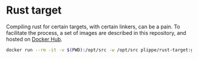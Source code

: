 # Rust target

Compiling rust for certain targets, with certain linkers, can be a pain.
To facilitate the process, a set of images are described in this repository, and hosted on [Docker Hub](https://hub.docker.com/r/plippe/rust-target/).

```sh
docker run --rm -it -v $(PWD):/opt/src -w /opt/src plippe/rust-target:gl-ar150
```
